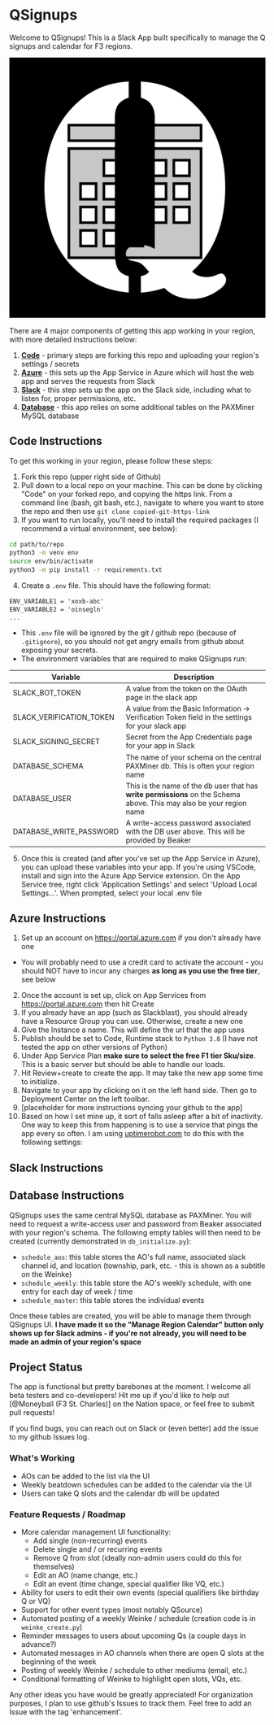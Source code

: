 # QSignups

Welcome to QSignups! This is a Slack App built specifically to manage the Q signups and calendar for F3 regions.

![Alt text](/screens/qsignups-logo.png?raw=true "QSignups Logo")

There are 4 major components of getting this app working in your region, with more detailed instructions below:
1. **[Code](#code-instructions)** - primary steps are forking this repo and uploading your region's settings / secrets
2. **[Azure](#azure-instructions)** - this sets up the App Service in Azure which will host the web app and serves the requests from Slack
3. **[Slack](#slack-instructions)** - this step sets up the app on the Slack side, including what to listen for, proper permissions, etc.
4. **[Database](#database-instructions)** - this app relies on some additional tables on the PAXMiner MySQL database

## Code Instructions

To get this working in your region, please follow these steps:

1. Fork this repo (upper right side of Github)
2. Pull down to a local repo on your machine. This can be done by clicking "Code" on your forked repo, and copying the https link. From a command line (bash, git bash, etc.), navigate to where you want to store the repo and then use ```git clone copied-git-https-link```
3. If you want to run locally, you'll need to install the required packages (I recommend a virtual environment, see below):
```bash
cd path/to/repo
python3 -m venv env 
source env/bin/activate
python3 -m pip install -r requirements.txt
```
4. Create a `.env` file. This should have the following format:
```
ENV_VARIABLE1 = 'xoxb-abc'
ENV_VARIABLE2 = 'oinsegln'
...
```
* This `.env` file will be ignored by the git / github repo (because of `.gitignore`), so you should not get angry emails from github about exposing your secrets.
* The environment variables that are required to make QSignups run:

| Variable      | Description      |
| ---------| ------------|
| SLACK_BOT_TOKEN | A value from the token on the OAuth page in the slack app |
| SLACK_VERIFICATION_TOKEN | A value from the Basic Information -> Verification Token field in the settings for your slack app |
| SLACK_SIGNING_SECRET | Secret from the App Credentials page for your app in Slack |
| DATABASE_SCHEMA | The name of your schema on the central PAXMiner db. This is often your region name |
| DATABASE_USER | This is the name of the db user that has **write permissions** on the Schema above. This may also be your region name |
| DATABASE_WRITE_PASSWORD | A write-access password associated with the DB user above. This will be provided by Beaker |

5. Once this is created (and after you've set up the App Service in Azure), you can upload these variables into your app. If you're using VSCode, install and sign into the Azure App Service extension. On the App Service tree, right click 'Application Settings' and select 'Upload Local Settings...'. When prompted, select your local .env file

## Azure Instructions

1. Set up an account on https://portal.azure.com if you don't already have one
  * You will probably need to use a credit card to activate the account - you should NOT have to incur any charges **as long as you use the free tier**, see below
2. Once the account is set up, click on App Services from https://portal.azure.com then hit Create
3. If you already have an app (such as Slackblast), you should already have a Resource Group you can use. Otherwise, create a new one
4. Give the Instance a name. This will define the url that the app uses
5. Publish should be set to Code, Runtime stack to `Python 3.8` (I have not tested the app on other versions of Python)
6. Under App Service Plan **make sure to select the free F1 tier Sku/size**. This is a basic server but should be able to handle our loads.
7. Hit Review+create to create the app. It may take the new app some time to initialize.
8. Navigate to your app by clicking on it on the left hand side. Then go to Deployment Center on the left toolbar.
9. [placeholder for more instructions syncing your github to the app]
10. Based on how I set mine up, it sort of falls asleep after a bit of inactivity. One way to keep this from happening is to use a service that pings the app every so often. I am using [uptimerobot.com](https://uptimerobot.com/) to do this with the following settings: 

## Slack Instructions

## Database Instructions

QSignups uses the same central MySQL database as PAXMiner. You will need to request a write-access user and password from Beaker associated with your region's schema. The following empty tables will then need to be created (currently demonstrated in `db_initialize.py`):

* `schedule_aos`: this table stores the AO's full name, associated slack channel id, and location (township, park, etc. - this is shown as a subtitle on the Weinke)
* `schedule_weekly`: this table store the AO's weekly schedule, with one entry for each day of week / time
* `schedule_master`: this table stores the individual events

Once these tables are created, you will be able to manage them through QSignups UI. **I have made it so the "Manage Region Calendar" button only shows up for Slack admins - if you're not already, you will need to be made an admin of your region's space**

## Project Status

The app is functional but pretty barebones at the moment. I welcome all beta testers and co-developers! Hit me up if you'd like to help out [@Moneyball (F3 St. Charles)] on the Nation space, or feel free to submit pull requests!

If you find bugs, you can reach out on Slack or (even better) add the issue to my github Issues log.

### What's Working
* AOs can be added to the list via the UI
* Weekly beatdown schedules can be added to the calendar via the UI
* Users can take Q slots and the calendar db will be updated

### Feature Requests / Roadmap
* More calendar management UI functionality:
  * Add single (non-recurring) events
  * Delete single and / or recurring events
  * Remove Q from slot (ideally non-admin users could do this for themselves)
  * Edit an AO (name change, etc.)
  * Edit an event (time change, special qualifier like VQ, etc.)
* Ability for users to edit their own events (special qualifiers like birthday Q or VQ)
* Support for other event types (most notably QSource)
* Automated posting of a weekly Weinke / schedule (creation code is in `weinke_create.py`)
* Reminder messages to users about upcoming Qs (a couple days in advance?)
* Automated messages in AO channels when there are open Q slots at the beginning of the week
* Posting of weekly Weinke / schedule to other mediums (email, etc.)
* Conditional formatting of Weinke to highlight open slots, VQs, etc.

Any other ideas you have would be greatly appreciated! For organization purposes, I plan to use github's Issues to track them. Feel free to add an Issue with the tag 'enhancement'.
